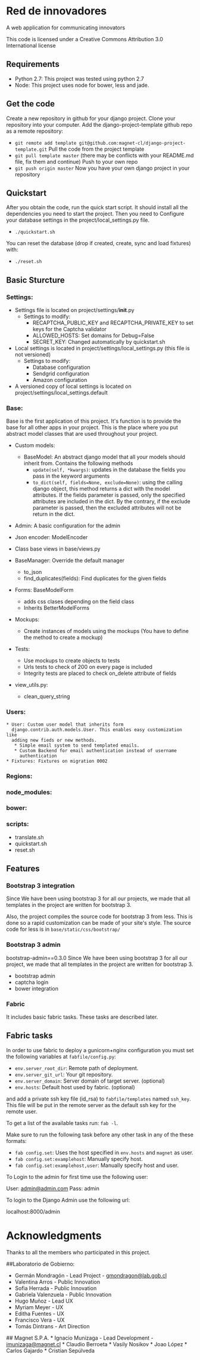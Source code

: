 # Red de innovadores

A web application for communicating  innovators

This code is licensed under a Creative Commons Attribution 3.0 International license


## Requirements
* Python 2.7: This project was tested using python 2.7
* Node: This project uses node for bower, less and jade.

## Get the code
Create a new repository in github for your django project.
Clone your repository into your computer.
Add the django-project-template github repo as a remote repository:
* `git remote add template
  git@github.com:magnet-cl/django-project-template.git`
Pull the code from the project template
* `git pull template master` (there may be conflicts with your README.md file,
  fix them and continue)
Push to your own repo
* `git push origin master`
Now you have your own django project in your repository


## Quickstart

After you obtain the code, run the quick start script. It should install
all the dependencies you need to start the project. Then you need to Configure
your database settings in the project/local_settings.py file.

* `./quickstart.sh`

You can reset the database (drop if created, create, sync and load fixtures)
with:

* `./reset.sh`

## Basic Sturcture

### Settings:

* Settings file is located on project/settings/__init__.py
    * Settings to modify:
        * RECAPTCHA_PUBLIC_KEY and RECAPTCHA_PRIVATE_KEY to set keys for the
        Captcha validator
        * ALLOWED_HOSTS: Set domains for Debug=False
        * SECRET_KEY: Changed automatically by quickstart.sh
* Local settings is located in project/settings/local_settings.py (this file
is not versioned)
    * Settings to modify:
         * Database configuration
         * Sendgrid configuration
         * Amazon configuration
* A versioned copy of local settings is located on
project/settings/local_settings.default

### Base:
Base is the first application of this project. It's function is to provide
the base for all other apps in your project. This is the place where you put
abstract model classes that are used throughout your project.

* Custom models:
    * BaseModel: An abstract django model that all your models should inherit
      from. Contains the following methods
       * `update(self, *kwargs)`: updates in the database the fields you
         pass in the keyword arguments
       * `to_dict(self, fields=None, exclude=None)`: using the calling django
         object, this method returns a dict with the model attributes. If the
         fields parameter is passed, only the specified attributes are
         included in the dict. By the contrary, if the exclude parameter is
         passed, then the excluded attributes will not be return in the dict.

* Admin: A basic configuration for the admin
* Json encoder: ModelEncoder
* Class base views in base/views.py
* BaseManager: Override the default manager
    * to_json
    * find_duplicates(fields): Find duplicates for the given fields
* Forms: BaseModelForm
    * adds css clases depending on the field class
    * Inherits BetterModelForms
* Mockups:
    * Create instances of models using the mockups (You have to define the
    method to create a mockup)
* Tests:
    * Use mockups to create objects to tests
    * Urls tests to check of 200 on every page is included
    * Integrity tests are placed to check on_delete attribute of fields
* view_utils.py:
    * clean_query_string

### Users:
    * User: Custom user model that inherits form
      django.contrib.auth.models.User. This enables easy customization like
      adding new fieds or new methods.
       * Simple email system to send templated emails.
       * Custom Backend for email authentication instead of username
         authentication
    * Fixtures: Fixtures on migration 0002

### Regions:

### node_modules:

### bower:

### scripts:

* translate.sh
* quickstart.sh
* reset.sh

## Features

### Bootstrap 3 integration
Since We have been using bootstrap 3 for all our projects, we made that all
templates in the project are written for bootstrap 3.  

Also, the project compiles the source code for bootstrap 3 from less. This is
done so a rapid customization can be made of your site's style. The source
code for less is in `base/static/css/bootstrap/`

### Bootstrap 3 admin
bootstrap-admin==0.3.0
Since We have been using bootstrap 3 for all our project, we made that all
templates in the project are written for bootstrap 3.
* bootstrap admin
* captcha login
* bower integration

### Fabric
It includes basic fabric tasks. These tasks are described later.

## Fabric tasks

In order to use fabric to deploy a gunicorn+nginx configuration you must set
the following variables at `fabfile/config.py`:
* `env.server_root_dir`: Remote path of deployment.
* `env.server_git_url`: Your git repository.
* `env.server_domain`: Server domain of target server. (optional)
* `env.hosts`: Default host used by fabric. (optional)

and add a private ssh key file (id_rsa) to `fabfile/templates` named
`ssh_key`. This file will be put in the remote server as the default ssh key
for the remote user.

To get a list of the available tasks run: `fab -l`.

Make sure to run the following task before any other task in any of the these
formats:
* `fab config.set`: Uses the host specified in `env.hosts` and `magnet`
  as user.
* `fab config.set:examplehost`: Manually specify host.
* `fab config.set:examplehost,user`: Manually specify host and user.

To Login to the admin for first time use the following user:

User: admin@admin.com
Pass: admin

To login to the Django Admin use the following url:

localhost:8000/admin

# Acknowledgments

Thanks to all the members who participated in this project.

##Laboratorio de Gobierno:
  * Germán Mondragón - Lead Project - gmondragon@lab.gob.cl
  * Valentina Arros - Public Innovation
  * Sofia Herrada - Public Innovation
  * Gabriela Valenzuela - Public Innovation
  * Hugo Muñoz - Lead UX
  * Myriam Meyer - UX
  * Editha Fuentes - UX
  * Francisco  Vera - UX
  * Tomás Dintrans - Art Direction


## Magnet S.P.A.
    * Ignacio Munizaga - Lead Development - imunizaga@magnet.cl
    * Claudio Berroeta
    * Vasily Nosikov
    * Joao López
    * Carlos Gajardo
    * Cristian Sepúlveda
